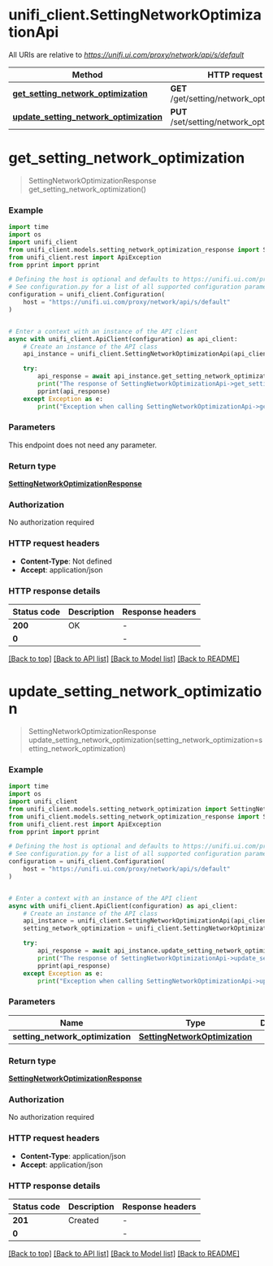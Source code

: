 # unifi_client.SettingNetworkOptimizationApi

All URIs are relative to *https://unifi.ui.com/proxy/network/api/s/default*

Method | HTTP request | Description
------------- | ------------- | -------------
[**get_setting_network_optimization**](SettingNetworkOptimizationApi.md#get_setting_network_optimization) | **GET** /get/setting/network_optimization | 
[**update_setting_network_optimization**](SettingNetworkOptimizationApi.md#update_setting_network_optimization) | **PUT** /set/setting/network_optimization | 


# **get_setting_network_optimization**
> SettingNetworkOptimizationResponse get_setting_network_optimization()



### Example


```python
import time
import os
import unifi_client
from unifi_client.models.setting_network_optimization_response import SettingNetworkOptimizationResponse
from unifi_client.rest import ApiException
from pprint import pprint

# Defining the host is optional and defaults to https://unifi.ui.com/proxy/network/api/s/default
# See configuration.py for a list of all supported configuration parameters.
configuration = unifi_client.Configuration(
    host = "https://unifi.ui.com/proxy/network/api/s/default"
)


# Enter a context with an instance of the API client
async with unifi_client.ApiClient(configuration) as api_client:
    # Create an instance of the API class
    api_instance = unifi_client.SettingNetworkOptimizationApi(api_client)

    try:
        api_response = await api_instance.get_setting_network_optimization()
        print("The response of SettingNetworkOptimizationApi->get_setting_network_optimization:\n")
        pprint(api_response)
    except Exception as e:
        print("Exception when calling SettingNetworkOptimizationApi->get_setting_network_optimization: %s\n" % e)
```



### Parameters

This endpoint does not need any parameter.

### Return type

[**SettingNetworkOptimizationResponse**](SettingNetworkOptimizationResponse.md)

### Authorization

No authorization required

### HTTP request headers

 - **Content-Type**: Not defined
 - **Accept**: application/json

### HTTP response details

| Status code | Description | Response headers |
|-------------|-------------|------------------|
**200** | OK |  -  |
**0** |  |  -  |

[[Back to top]](#) [[Back to API list]](../README.md#documentation-for-api-endpoints) [[Back to Model list]](../README.md#documentation-for-models) [[Back to README]](../README.md)

# **update_setting_network_optimization**
> SettingNetworkOptimizationResponse update_setting_network_optimization(setting_network_optimization=setting_network_optimization)



### Example


```python
import time
import os
import unifi_client
from unifi_client.models.setting_network_optimization import SettingNetworkOptimization
from unifi_client.models.setting_network_optimization_response import SettingNetworkOptimizationResponse
from unifi_client.rest import ApiException
from pprint import pprint

# Defining the host is optional and defaults to https://unifi.ui.com/proxy/network/api/s/default
# See configuration.py for a list of all supported configuration parameters.
configuration = unifi_client.Configuration(
    host = "https://unifi.ui.com/proxy/network/api/s/default"
)


# Enter a context with an instance of the API client
async with unifi_client.ApiClient(configuration) as api_client:
    # Create an instance of the API class
    api_instance = unifi_client.SettingNetworkOptimizationApi(api_client)
    setting_network_optimization = unifi_client.SettingNetworkOptimization() # SettingNetworkOptimization |  (optional)

    try:
        api_response = await api_instance.update_setting_network_optimization(setting_network_optimization=setting_network_optimization)
        print("The response of SettingNetworkOptimizationApi->update_setting_network_optimization:\n")
        pprint(api_response)
    except Exception as e:
        print("Exception when calling SettingNetworkOptimizationApi->update_setting_network_optimization: %s\n" % e)
```



### Parameters


Name | Type | Description  | Notes
------------- | ------------- | ------------- | -------------
 **setting_network_optimization** | [**SettingNetworkOptimization**](SettingNetworkOptimization.md)|  | [optional] 

### Return type

[**SettingNetworkOptimizationResponse**](SettingNetworkOptimizationResponse.md)

### Authorization

No authorization required

### HTTP request headers

 - **Content-Type**: application/json
 - **Accept**: application/json

### HTTP response details

| Status code | Description | Response headers |
|-------------|-------------|------------------|
**201** | Created |  -  |
**0** |  |  -  |

[[Back to top]](#) [[Back to API list]](../README.md#documentation-for-api-endpoints) [[Back to Model list]](../README.md#documentation-for-models) [[Back to README]](../README.md)


